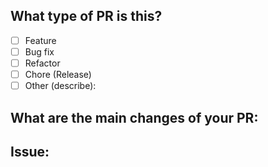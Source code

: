 ## What type of PR is this?

- [ ] Feature  
- [ ] Bug fix  
- [ ] Refactor  
- [ ] Chore (Release)  
- [ ] Other (describe):   

## What are the main changes of your PR:
<!-- Create a small resume of your changes -->


## Issue:
